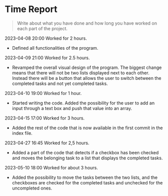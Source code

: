 # Time Report

> Write about what you have done and how long you have worked on each part of the project.

2023-04-08 20:00 Worked for 2 hours.

  - Defined all functionalities of the program.


2023-04-09 21:00 Worked for 2.5 hours.

  - Revamped the overall visual design of the program. The biggest change means that there will not be two lists displayed next to each other. Instead there will be a button that allows the user to switch between the completed tasks and not yet completed tasks.


2023-04-10 19:00 Worked for 1 hour.

  - Started writing the code. Added the possibility for the user to add an input through a text box and push that value into an array.


2023-04-15 17:00 Worked for 3 hours.

  - Added the rest of the code that is now available in the first commit in the index file.

2023-04-27 16:45 Worked for 2,5 hours.

  - Added a part of the code that detects if a checkbox has been checked and moves the belonging task to a list that displays the completed tasks.
  
2023-05-10 18:00 Worked for about 3 hours.

  - Added the possibility to move the tasks between the two lists, and the checkboxes are checked for the completed tasks and unchecked for the uncompleted ones.
